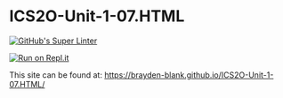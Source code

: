# ICS2O-Unit-1-07.HTML

[![GitHub's Super Linter](https://github.com/Brayden-Blank/ICS2O-Unit-1-07.HTML/actions/workflows/main.yml/badge.svg)](https://github.com/Brayden-Blank/ICS2O-Unit-1-07.HTML/actions/workflows/main.yml)

[![Run on Repl.it](https://repl.it/badge/github/<Brayden-Blank>/<ICS2O-Unit-1-07.HTML>)](https://repl.it/github/<Brayden-Blank>/<ICS2O-Unit-1-07.HTML>)

This site can be found at: https://brayden-blank.github.io/ICS2O-Unit-1-07.HTML/
